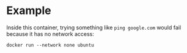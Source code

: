 # Example

Inside this container, trying something like `ping google.com` would fail because it has no network access:

```commandline
docker run --network none ubuntu
```
